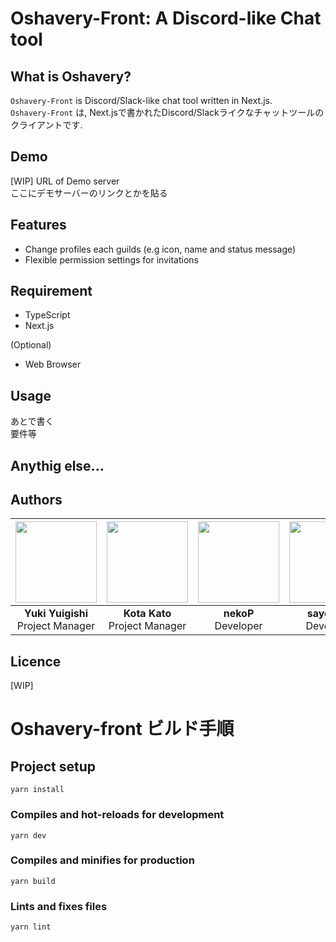 # Oshavery-Front: A Discord-like Chat tool  

## What is Oshavery?  

`Oshavery-Front` is Discord/Slack-like chat tool written in Next.js.  
`Oshavery-Front` は, Next.jsで書かれたDiscord/Slackライクなチャットツールのクライアントです.   

## Demo  

[WIP] URL of Demo server  
ここにデモサーバーのリンクとかを貼る  

## Features  

- Change profiles each guilds (e.g icon, name and status message) 
- Flexible permission settings for invitations

## Requirement  

- TypeScript  
- Next.js  

(Optional)  
- Web Browser  

## Usage  

あとで書く  
要件等  

## Anythig else...  

## Authors  
|  <a href="https://github.com/YukiYuigishi"><img src="https://github.com/YukiYuigishi.png" width="130px"></a> | <a href="https://github.com/kato-k"><img src="https://github.com/kato-k.png" width="130px"></a> | <a href="https://github.com/cv-neko"><img src="https://github.com/cv-neko.png" width="130px"></a> | <a href="https://github.com/sayoi341"><img src="https://github.com/sayoi341.png" width="130px"></a> |
| :--------: | :--------: | :--------: | :---: |
| **Yuki Yuigishi**<br>Project Manager | **Kota Kato**<br>Project Manager | **nekoP**<br>Developer | **sayoi341**<br>Developer |

## Licence  

[WIP]  

# Oshavery-front ビルド手順  

## Project setup  

```
yarn install
```

### Compiles and hot-reloads for development  

```
yarn dev
```

### Compiles and minifies for production  

```
yarn build
```

### Lints and fixes files  

```
yarn lint
```
